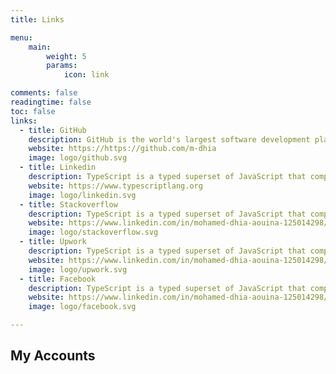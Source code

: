 ```yaml
---
title: Links

menu:
    main: 
        weight: 5
        params:
            icon: link

comments: false
readingtime: false
toc: false
links:
  - title: GitHub
    description: GitHub is the world's largest software development platform.
    website: https://https://github.com/m-dhia
    image: logo/github.svg
  - title: Linkedin
    description: TypeScript is a typed superset of JavaScript that compiles to plain JavaScript.
    website: https://www.typescriptlang.org
    image: logo/linkedin.svg
  - title: Stackoverflow
    description: TypeScript is a typed superset of JavaScript that compiles to plain JavaScript.
    website: https://www.linkedin.com/in/mohamed-dhia-aouina-125014298/
    image: logo/stackoverflow.svg
  - title: Upwork
    description: TypeScript is a typed superset of JavaScript that compiles to plain JavaScript.
    website: https://www.linkedin.com/in/mohamed-dhia-aouina-125014298/
    image: logo/upwork.svg
  - title: Facebook
    description: TypeScript is a typed superset of JavaScript that compiles to plain JavaScript.
    website: https://www.linkedin.com/in/mohamed-dhia-aouina-125014298/
    image: logo/facebook.svg

---
```


## My Accounts
